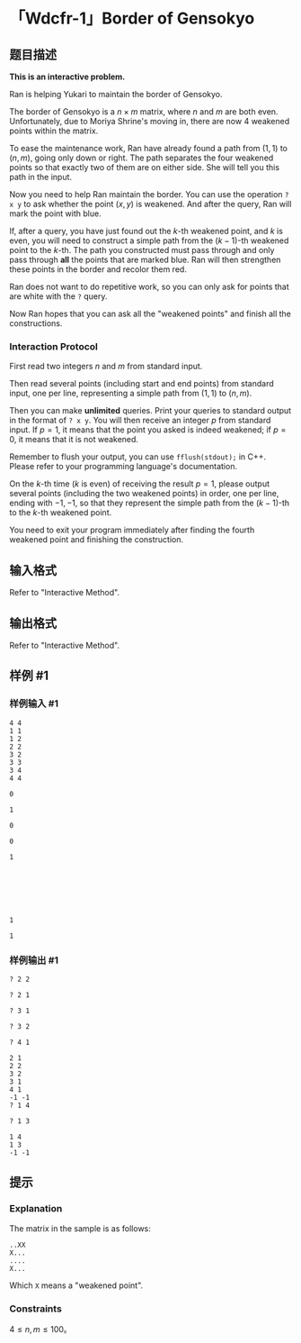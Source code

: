 # 「Wdcfr-1」Border of Gensokyo

## 题目描述


**This is an interactive problem.**


Ran is helping Yukari to maintain the border of Gensokyo. 

The border of Gensokyo is a $n\times m$ matrix, where $n$ and $m$ are both even. Unfortunately, due to Moriya Shrine's moving in, there are now $4$ weakened points within the matrix.

To ease the maintenance work, Ran have already found a path from $(1,1)$ to $(n,m)$, going only down or right. The path separates the four weakened points so that exactly two of them are on either side. She will tell you this path in the input.

Now you need to help Ran maintain the border. You can use the operation `? x y` to ask whether the point $(x,y)$ is weakened. And after the query, Ran will mark the point with blue.

If, after a query, you have just found out the $k$-th weakened point, and $k$ is even, you will need to construct a simple path from the $(k-1)$-th weakened point to the $k$-th. The path you constructed must pass through and only pass through **all** the points that are marked blue.  Ran will then strengthen these points in the border and recolor them red.

Ran does not want to do repetitive work, so you can only ask for points that are white with the `?` query.

Now Ran hopes that you can ask all the "weakened points" and finish all the constructions.

### Interaction Protocol

First read two integers $n$ and $m$ from standard input.

Then read several points (including start and end points) from standard input, one per line, representing a simple path from $(1,1)$ to $(n,m)$.

Then you can make **unlimited** queries. Print your queries to standard output in the format of `? x y`. You will then receive an integer $p$ from standard input. If $p=1$, it means that the point you asked is indeed weakened; if $p=0$, it means that it is not weakened.

Remember to flush your output, you can use `fflush(stdout);` in C++. Please refer to your programming language's documentation.

On the $k$-th time ($k$ is even) of receiving the result $p=1$, please output several points (including the two weakened points) in order, one per line, ending with $-1,-1$, so that they represent the simple path from the $(k-1)$-th to the $k$-th weakened point.

You need to exit your program immediately after finding the fourth weakened point and finishing the construction.


## 输入格式

Refer to "Interactive Method".

## 输出格式

Refer to "Interactive Method".

## 样例 #1

### 样例输入 #1
```
4 4
1 1
1 2
2 2
3 2
3 3
3 4
4 4

0

1

0

0

1







1

1
```

### 样例输出 #1

```
? 2 2

? 2 1

? 3 1

? 3 2

? 4 1

2 1
2 2
3 2
3 1
4 1
-1 -1
? 1 4

? 1 3

1 4
1 3
-1 -1
```

## 提示

### Explanation

The matrix in the sample is as follows:

```plain
..XX
X...
....
X...
```

Which `X` means a "weakened point".

### Constraints

$4\le n,m\le100$。

